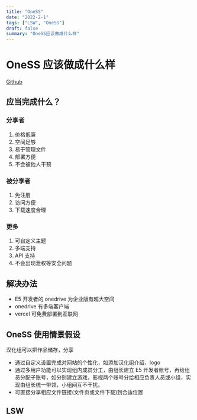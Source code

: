 ```yaml
---
title: "OneSS"
date: "2022-2-1"
tags: ["LSW", "OneSS"]
draft: false
summary: "OneSS应该做成什么样"
---
```


# OneSS 应该做成什么样

[Github](https://github.com/Tualin14/OneSS)

## 应当完成什么？

### 分享者

1. 价格低廉
2. 空间足够
3. 易于管理文件
4. 部署方便
5. 不会被他人干预

### 被分享者

1. 免注册
2. 访问方便
3. 下载速度合理

### 更多

1. 可自定义主题
2. 多端支持
3. API 支持
4. 不会出现泄权等安全问题

## 解决办法

- E5 开发者的 onedrive 为企业版有超大空间
- onedrive 有多端客户端
- vercel 可免费部署到互联网

## OneSS 使用情景假设

汉化组可以把作品储存，分享

- 通过自定义设置完成对网站的个性化，如添加汉化组介绍，logo
- 通过多用户功能可以实现组内成员分工，由组长建立 E5 开发者账号，再给组员分配子账号，如分别建立游戏，影视两个账号分给相应负责人员或小组，实现由组长统一带领，小组间互不干扰。
- 可直接分享相应文件链接(文件页或文件下载)到合适位置

## LSW
